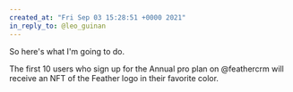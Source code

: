 ```yaml
---
created_at: "Fri Sep 03 15:28:51 +0000 2021"
in_reply_to: @leo_guinan
---
```


So here's what I'm going to do.

The first 10 users who sign up for the Annual pro plan on @feathercrm will receive an NFT of the Feather logo in their favorite color.